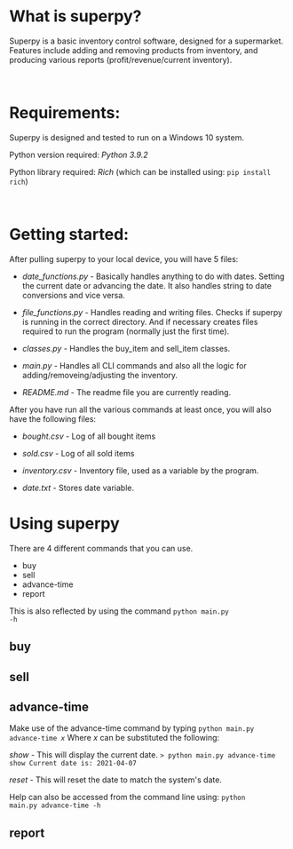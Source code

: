
# What is superpy?

Superpy is a basic inventory control software, designed for a supermarket.
Features include adding and removing products from inventory, and producing various reports (profit/revenue/current inventory).

<br/>

# Requirements:

Superpy is designed and tested to run on a Windows 10 system. 

Python version required: _Python 3.9.2_

Python library required: _Rich_  (which can be installed using: 
<code>pip install rich</code>)

<br/>

# Getting started:

After pulling superpy to your local device, you will have 5 files:

- *date_functions.py* - Basically handles anything to do with dates. Setting the current date or advancing the date. It also handles string to date conversions and vice versa. 

- *file_functions.py* - Handles reading and writing files. Checks if superpy is running in the correct directory. And if necessary creates files required to run the program (normally just the first time).

- *classes.py* - Handles the buy_item and sell_item classes.

- *main.py* - Handles all CLI commands and also all the logic for adding/removeing/adjusting the inventory.

- *README.md* - The readme file you are currently reading.

After you have run all the various commands at least once, you will also have the following files:

- *bought.csv* - Log of all bought items

- *sold.csv* - Log of all sold items

- *inventory.csv* - Inventory file, used as a variable by the program.

- *date.txt* - Stores date variable.

# Using superpy

There are 4 different commands that you can use. 
- buy
- sell
- advance-time
- report

This is also reflected by using the command <code>python main.py -h</code>

## buy 

## sell

## advance-time
Make use of the advance-time command by typing <code>python main.py advance-time *x*</code>
Where *x* can be substituted the following: 

*show* - This will display the current date. 
        ```
        > python main.py advance-time show
        Current date is:
        2021-04-07
        ```

*reset* - This will reset the date to match the system's date.




Help can also be accessed from the command line using: 
<code>python main.py advance-time -h</code>
## report

